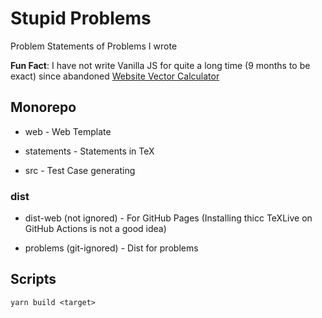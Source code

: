 # Stupid Problems

Problem Statements of Problems I wrote

**Fun Fact**: I have not write Vanilla JS for quite a long time (9 months to be exact) since abandoned [Website Vector Calculator](https://github.com/Leomotors/Website-Vector-Calculator)

## Monorepo

- web - Web Template

- statements - Statements in TeX

- src - Test Case generating

### dist

- dist-web (not ignored) - For GitHub Pages (Installing thicc TeXLive on GitHub Actions is not a good idea)

- problems (git-ignored) - Dist for problems

## Scripts

```
yarn build <target>
```
